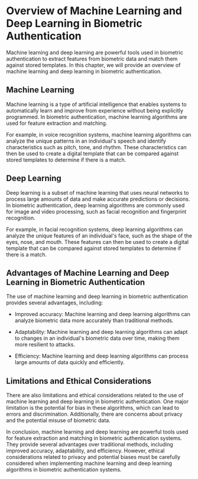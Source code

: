 Overview of Machine Learning and Deep Learning in Biometric Authentication
===================================================================================================================================================

Machine learning and deep learning are powerful tools used in biometric authentication to extract features from biometric data and match them against stored templates. In this chapter, we will provide an overview of machine learning and deep learning in biometric authentication.

Machine Learning
----------------

Machine learning is a type of artificial intelligence that enables systems to automatically learn and improve from experience without being explicitly programmed. In biometric authentication, machine learning algorithms are used for feature extraction and matching.

For example, in voice recognition systems, machine learning algorithms can analyze the unique patterns in an individual's speech and identify characteristics such as pitch, tone, and rhythm. These characteristics can then be used to create a digital template that can be compared against stored templates to determine if there is a match.

Deep Learning
-------------

Deep learning is a subset of machine learning that uses neural networks to process large amounts of data and make accurate predictions or decisions. In biometric authentication, deep learning algorithms are commonly used for image and video processing, such as facial recognition and fingerprint recognition.

For example, in facial recognition systems, deep learning algorithms can analyze the unique features of an individual's face, such as the shape of the eyes, nose, and mouth. These features can then be used to create a digital template that can be compared against stored templates to determine if there is a match.

Advantages of Machine Learning and Deep Learning in Biometric Authentication
----------------------------------------------------------------------------

The use of machine learning and deep learning in biometric authentication provides several advantages, including:

* Improved accuracy: Machine learning and deep learning algorithms can analyze biometric data more accurately than traditional methods.

* Adaptability: Machine learning and deep learning algorithms can adapt to changes in an individual's biometric data over time, making them more resilient to attacks.

* Efficiency: Machine learning and deep learning algorithms can process large amounts of data quickly and efficiently.

Limitations and Ethical Considerations
--------------------------------------

There are also limitations and ethical considerations related to the use of machine learning and deep learning in biometric authentication. One major limitation is the potential for bias in these algorithms, which can lead to errors and discrimination. Additionally, there are concerns about privacy and the potential misuse of biometric data.

In conclusion, machine learning and deep learning are powerful tools used for feature extraction and matching in biometric authentication systems. They provide several advantages over traditional methods, including improved accuracy, adaptability, and efficiency. However, ethical considerations related to privacy and potential biases must be carefully considered when implementing machine learning and deep learning algorithms in biometric authentication systems.
